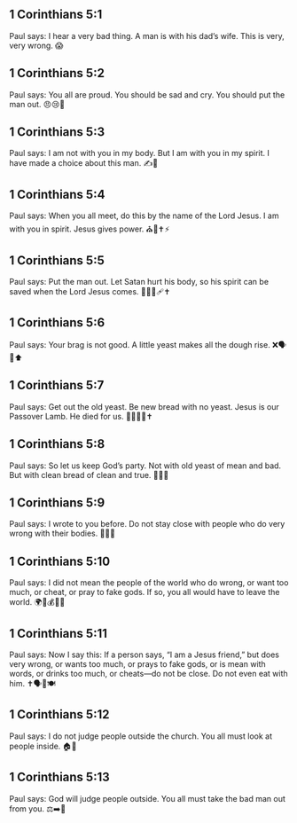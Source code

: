 ## 1 Corinthians 5:1
Paul says: I hear a very bad thing. A man is with his dad’s wife. This is very, very wrong. 😱
## 1 Corinthians 5:2
Paul says: You all are proud. You should be sad and cry. You should put the man out. 😠😢🚪
## 1 Corinthians 5:3
Paul says: I am not with you in my body. But I am with you in my spirit. I have made a choice about this man. ✍️👀
## 1 Corinthians 5:4
Paul says: When you all meet, do this by the name of the Lord Jesus. I am with you in spirit. Jesus gives power. ⛪🙏✝️⚡
## 1 Corinthians 5:5
Paul says: Put the man out. Let Satan hurt his body, so his spirit can be saved when the Lord Jesus comes. 🚫👤🔥🩹✝️
## 1 Corinthians 5:6
Paul says: Your brag is not good. A little yeast makes all the dough rise. ❌🗣️🍞⬆️
## 1 Corinthians 5:7
Paul says: Get out the old yeast. Be new bread with no yeast. Jesus is our Passover Lamb. He died for us. 🧹🍞❌🐑✝️
## 1 Corinthians 5:8
Paul says: So let us keep God’s party. Not with old yeast of mean and bad. But with clean bread of clean and true. 🎉🍞🤍
## 1 Corinthians 5:9
Paul says: I wrote to you before. Do not stay close with people who do very wrong with their bodies. 📜🚫👥
## 1 Corinthians 5:10
Paul says: I did not mean the people of the world who do wrong, or want too much, or cheat, or pray to fake gods. If so, you all would have to leave the world. 🌍💭💰🙅🗿
## 1 Corinthians 5:11
Paul says: Now I say this: If a person says, “I am a Jesus friend,” but does very wrong, or wants too much, or prays to fake gods, or is mean with words, or drinks too much, or cheats—do not be close. Do not even eat with him. ✝️🗣️🚫🍽️
## 1 Corinthians 5:12
Paul says: I do not judge people outside the church. You all must look at people inside. 🏠👀
## 1 Corinthians 5:13
Paul says: God will judge people outside. You all must take the bad man out from you. ⚖️➡️🚪
